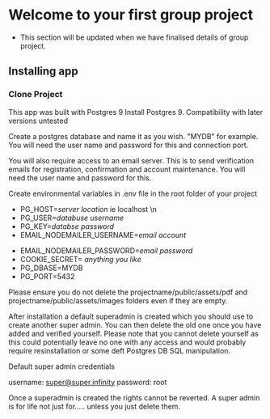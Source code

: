 # Welcome to your first group project #

- This section will be updated when we have finalised details of group project.

## Installing app ##

### Clone Project ###

This app was built with Postgres 9
Install Postgres 9. Compatibility with later versions untested

Create a postgres database and name it as you wish. "MYDB" for example. You will need the user name and password for this and connection port.

You will also require access to an email server. This is to send verification emails for registration, confirmation and account maintenance.
You will need the user name and password for this.

Create environmental variables in .env file in the root folder of your project

- PG_HOST=*server location* ie localhost \n
- PG_USER=*databuse username*
- PG_KEY=*databse password*
- EMAIL_NODEMAILER_USERNAME=*email account*
* EMAIL_NODEMAILER_PASSWORD=*email password*
* COOKIE_SECRET= *anything you like*
* PG_DBASE=MYDB
* PG_PORT=5432

Please ensure you do not delete the projectname/public/assets/pdf and projectname/public/assets/images folders even if they are empty.

After installation a default superadmin is created which you should use to create another super admin. You can then delete the old one once you have added and verified yourself.
Please note that you cannot delete yourself as this could potentially leave no one with any access and would probably require resinstallation or some deft Postgres DB SQL manipulation.

Default super admin credentials

username: super@super.infinity
password: root

Once a superadmin is created the rights cannot be reverted. A super admin is for life not just for..... unless you just delete them.
